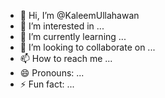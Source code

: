- 👋 Hi, I’m @KaleemUllahawan
- 👀 I’m interested in ...
- 🌱 I’m currently learning ...
- 💞️ I’m looking to collaborate on ...
- 📫 How to reach me ...
- 😄 Pronouns: ...
- ⚡ Fun fact: ...

<!---
KaleemUllahawan/KaleemUllahawan is a ✨ special ✨ repository because its `README.md` (this file) appears on your GitHub profile.
You can click the Preview link to take a look at your changes.
--->
